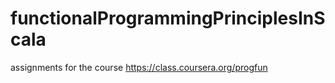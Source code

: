 functionalProgrammingPrinciplesInScala
======================================

assignments for the course https://class.coursera.org/progfun
